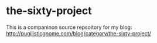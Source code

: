 the-sixty-project
=================

This is a companinon source repsoitory for my blog: http://pugilisticgnome.com/blog/category/the-sixty-project/
